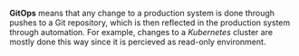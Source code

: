 **GitOps** means that any change to a production system is done through pushes
to a Git repository, which is then reflected in the production system through
automation. For example, changes to a *Kubernetes* cluster are mostly done this
way since it is percieved as read-only environment.
